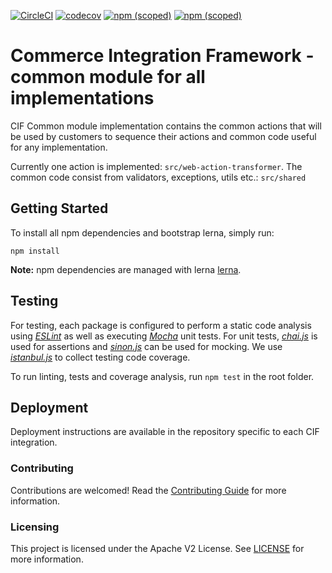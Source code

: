 [![CircleCI](https://circleci.com/gh/adobe/commerce-cif-common.svg?style=svg)](https://circleci.com/gh/adobe/commerce-cif-common)
[![codecov](https://codecov.io/gh/adobe/commerce-cif-common/branch/master/graph/badge.svg)](https://codecov.io/gh/adobe/commerce-cif-common)
[![npm (scoped)](https://img.shields.io/npm/v/@adobe/commerce-cif-common.svg?label=npm%20common)](https://www.npmjs.com/package/@adobe/commerce-cif-common)
[![npm (scoped)](https://img.shields.io/npm/v/@adobe/commerce-cif-web-action-transformer.svg?label=npm%20web-action-transformer)](https://www.npmjs.com/package/@adobe/commerce-cif-web-action-transformer)

# Commerce Integration Framework - common module for all implementations
CIF Common module implementation contains the common actions that will be used by customers 
to sequence their actions and common code useful for any implementation.   

Currently one action is implemented: `src/web-action-transformer`.
The common code consist from validators, exceptions, utils etc.: `src/shared`  

## Getting Started
To install all npm dependencies and bootstrap lerna, simply run:
```
npm install
```
**Note:** npm dependencies are managed with lerna [lerna](https://github.com/lerna/lerna).

## Testing
For testing, each package is configured to perform a static code analysis using *[ESLint](http://eslint.org/)* as well as executing
*[Mocha](https://mochajs.org/)* unit tests. For unit tests, *[chai.js](http://chaijs.com/)* is used for assertions and
*[sinon.js](http://sinonjs.org/)* can be used for mocking. We use *[istanbul.js](https://github.com/istanbuljs/nyc)* to collect testing code coverage.

To run linting, tests and coverage analysis, run `npm test` in the root folder.

## Deployment
Deployment instructions are available in the repository specific to each CIF integration.

### Contributing

Contributions are welcomed! Read the [Contributing Guide](.github/CONTRIBUTING.md) for more information.

### Licensing

This project is licensed under the Apache V2 License. See [LICENSE](LICENSE) for more information.
